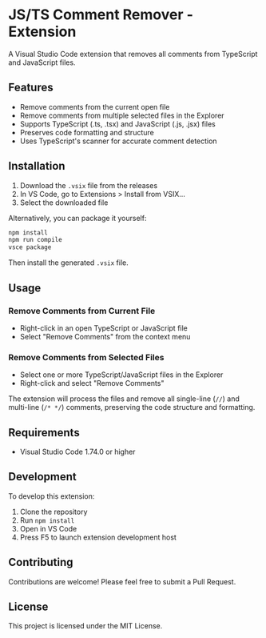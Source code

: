 # JS/TS Comment Remover - Extension

A Visual Studio Code extension that removes all comments from TypeScript and JavaScript files.

## Features

- Remove comments from the current open file
- Remove comments from multiple selected files in the Explorer
- Supports TypeScript (.ts, .tsx) and JavaScript (.js, .jsx) files
- Preserves code formatting and structure
- Uses TypeScript's scanner for accurate comment detection

## Installation

1. Download the `.vsix` file from the releases
2. In VS Code, go to Extensions > Install from VSIX...
3. Select the downloaded file

Alternatively, you can package it yourself:

```bash
npm install
npm run compile
vsce package
```

Then install the generated `.vsix` file.

## Usage

### Remove Comments from Current File

- Right-click in an open TypeScript or JavaScript file
- Select "Remove Comments" from the context menu

### Remove Comments from Selected Files

- Select one or more TypeScript/JavaScript files in the Explorer
- Right-click and select "Remove Comments"

The extension will process the files and remove all single-line (`//`) and multi-line (`/* */`) comments, preserving the code structure and formatting.

## Requirements

- Visual Studio Code 1.74.0 or higher

## Development

To develop this extension:

1. Clone the repository
2. Run `npm install`
3. Open in VS Code
4. Press F5 to launch extension development host

## Contributing

Contributions are welcome! Please feel free to submit a Pull Request.

## License

This project is licensed under the MIT License.
